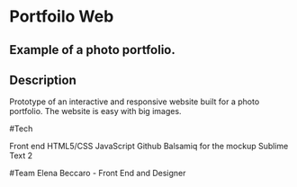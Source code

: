 # Portfoilo Web

## Example of a photo portfolio.

## Description
Prototype of an interactive and responsive website built for a photo portfolio. The website is easy with big images.

#Tech

Front end HTML5/CSS
JavaScript
Github
Balsamiq for the mockup
Sublime Text 2


#Team
Elena Beccaro - Front End and Designer
